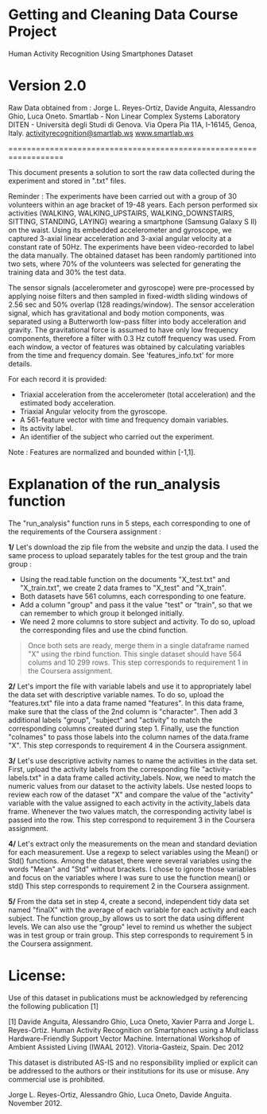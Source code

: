 Getting and Cleaning Data Course Project
==================================================================
Human Activity Recognition Using Smartphones Dataset

Version 2.0
==================================================================
Raw Data obtained from : 
Jorge L. Reyes-Ortiz, Davide Anguita, Alessandro Ghio, Luca Oneto.
Smartlab - Non Linear Complex Systems Laboratory
DITEN - Università degli Studi di Genova.
Via Opera Pia 11A, I-16145, Genoa, Italy.
activityrecognition@smartlab.ws
www.smartlab.ws

==================================================================

This document presents a solution to sort the raw data collected during the experiment and stored in ".txt" files. 

Reminder : 
The experiments have been carried out with a group of 30 volunteers within an age bracket of 19-48 years. Each person performed six
activities (WALKING, WALKING_UPSTAIRS, WALKING_DOWNSTAIRS, SITTING, STANDING, LAYING) wearing a smartphone (Samsung Galaxy S II) on the
waist. Using its embedded accelerometer and gyroscope, we captured 3-axial linear acceleration and 3-axial angular velocity at a
constant rate of 50Hz. The experiments have been video-recorded to label the data manually. The obtained dataset has been randomly
partitioned into two sets, where 70% of the volunteers was selected for generating the training data and 30% the test data. 

The sensor signals (accelerometer and gyroscope) were pre-processed by applying noise filters and then sampled in fixed-width sliding
windows of 2.56 sec and 50% overlap (128 readings/window). The sensor acceleration signal, which has gravitational and body motion
components, was separated using a Butterworth low-pass filter into body acceleration and gravity. The gravitational force is assumed to
have only low frequency components, therefore a filter with 0.3 Hz cutoff frequency was used. From each window, a vector of features was
obtained by calculating variables from the time and frequency domain. See 'features_info.txt' for more details. 

For each record it is provided:

- Triaxial acceleration from the accelerometer (total acceleration) and the estimated body acceleration.
- Triaxial Angular velocity from the gyroscope. 
- A 561-feature vector with time and frequency domain variables. 
- Its activity label. 
- An identifier of the subject who carried out the experiment.

Note : Features are normalized and bounded within [-1,1].

Explanation of the run_analysis function
======================================

The "run_analysis" function runs in 5 steps, each corresponding to one of the requirements of the Coursera assignment : 

**1/** Let's download the zip file from the website and unzip the data.
I used the same process to upload separately tables for the test group and the train group : 
   - Using the read.table function on the documents "X_test.txt" and "X_train.txt", we create 2 data frames to "X_test" and "X_train".
   - Both datasets have 561 columns, each corresponding to one feature. 
   - Add a column "group" and pass it the value "test" or "train", so that we can remember to which group it belonged initially.
   - We need 2 more columns to store subject and activity. To do so, upload the corresponding files and use the cbind function.
> Once both sets are ready, merge them in a single dataframe named "X" using the rbind function.
This single dataset should have 564 colums and 10 299 rows.
   This step corresponds to requirement 1 in the Coursera assignment.

**2/** Let's import the file with variable labels and use it to appropriately label the data set with descriptive variable names.
To do so, upload the "features.txt" file into a data frame named "features".
In this data frame, make sure that the class of the 2nd column is "character". 
Then add 3 additional labels "group", "subject" and "activity" to match the corresponding columns created during step 1. 
Finally, use the function "colnames" to pass those labels into the column names of the data.frame "X".
   This step corresponds to requirement 4 in the Coursera assignment.

**3/** Let's use descriptive activity names to name the activities in the data set. 
First, upload the activity labels from the corresponding file "activity-labels.txt" in a data frame called activity_labels.
Now, we need to match the numeric values from our dataset to the activity labels.
Use nested loops to review each row of the dataset "X" and compare the value of the "activity" variable with the value assigned to each activity in the activity_labels data frame. 
Whenever the two values match, the corresponding activity label is passed into the row. 
   This step correspond to requirement 3 in the Coursera assignment.

**4/** Let's extract only the measurements on the mean and standard deviation for each measurement.
Use a regexp to select variables using the Mean() or Std() functions. Among the dataset, there were several variables using the words "Mean" and "Std" without brackets. I chose to ignore those variables and focus on the variables where I was sure to use the function mean() or std()
   This step corresponds to requirement 2 in the Coursera assignment.

**5/** From the data set in step 4, create a second, independent tidy data set named "finalX" with the average of each variable for each activity and each subject.
The function group_by allows us to sort the data using different levels. We can also use the "group" level to remind us whether the subject was in test group or train group.
   This step corresponds to requirement 5 in the Coursera assignment.

License:
========
Use of this dataset in publications must be acknowledged by referencing the following publication [1] 

[1] Davide Anguita, Alessandro Ghio, Luca Oneto, Xavier Parra and Jorge L. Reyes-Ortiz. Human Activity Recognition on Smartphones using a Multiclass Hardware-Friendly Support Vector Machine. International Workshop of Ambient Assisted Living (IWAAL 2012). Vitoria-Gasteiz, Spain. Dec 2012

This dataset is distributed AS-IS and no responsibility implied or explicit can be addressed to the authors or their institutions for its use or misuse. Any commercial use is prohibited.

Jorge L. Reyes-Ortiz, Alessandro Ghio, Luca Oneto, Davide Anguita. November 2012.
